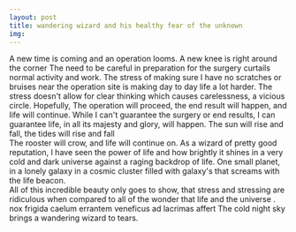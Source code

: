 ```yaml
---
layout: post
title: wandering wizard and his healthy fear of the unknown
img:
---
```


A new time is coming and an operation looms. A new knee is right around the corner
The need to be careful in preparation for the surgery curtails normal activity and work.
The stress of making sure I have no scratches or bruises near the operation site is making day to day life a lot harder.
The stress doesn't allow for clear thinking which causes carelessness, a vicious circle. 
Hopefully, 
The operation will proceed, the end result will happen, and life will continue.
While I can't guarantee the surgery or end results, I can guarantee life,
in all its majesty and glory, will happen. 
The sun will rise and fall, the tides will rise and fall  
The rooster will crow, and life will continue on.
As a wizard of pretty good reputation, I have seen the power of life and how brightly it shines in a very cold and dark universe against a raging backdrop of life.
One small planet, in a lonely galaxy in a cosmic cluster filled with galaxy's 
that screams with the life beacon.  
All of this incredible beauty only goes to show,
that stress and stressing are ridiculous when compared to all of the wonder that life and the universe .
 nox frigida caelum errantem veneficus ad lacrimas affert
The cold night sky brings a wandering wizard to tears.
